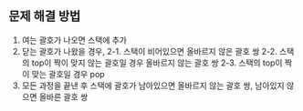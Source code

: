 ## 문제 해결 방법

1. 여는 괄호가 나오면 스택에 추가
2. 닫는 괄호가 나왔을 경우,
   2-1. 스택이 비어있으면 올바르지 않은 괄호 쌍
   2-2. 스택의 top이 짝이 맞지 않는 괄호일 경우 올바르지 않는 괄호 쌍
   2-3. 스택의 top이 짝이 맞는 괄호일 경우 pop
3. 모든 과정을 끝낸 후 스택에 괄호가 남아있으면 올바르지 않는 괄호 쌍, 남아있지 않으면 올바른 괄호 쌍
